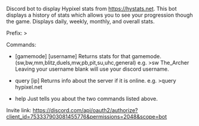 Discord bot to display Hypixel stats from https://hystats.net.
This bot displays a history of stats which allows you to see your progression though the game.
Displays daily, weekly, monthly, and overall stats.

Prefix: >

Commands:

- [gamemode] [username]
Returns stats for that gamemode.
(sw,bw,mm,blitz,duels,mw,pb,pit,su,uhc,general)
e.g. >sw The_Archer
Leaving your username blank will use your discord username.

- query [ip]
Returns info about the server if it is online.
e.g. >query hypixel.net

- help
Just tells you about the two commands listed above.


Invite link: https://discord.com/api/oauth2/authorize?client_id=753337903081455776&permissions=2048&scope=bot
